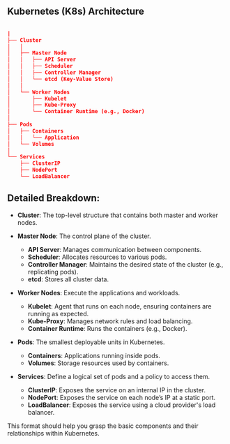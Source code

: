 ## Kubernetes (K8s) Architecture
```json

|
├── Cluster
│   │
│   ├── Master Node
│   │   ├── API Server
│   │   ├── Scheduler
│   │   ├── Controller Manager
│   │   └── etcd (Key-Value Store)
│   │
│   └── Worker Nodes
│       ├── Kubelet
│       ├── Kube-Proxy
│       └── Container Runtime (e.g., Docker)
│
├── Pods
│   ├── Containers
│   │   └── Application
│   └── Volumes
│
└── Services
    ├── ClusterIP
    ├── NodePort
    └── LoadBalancer
```

## Detailed Breakdown:

- **Cluster**: The top-level structure that contains both master and worker nodes.
  
- **Master Node**: The control plane of the cluster.
  - **API Server**: Manages communication between components.
  - **Scheduler**: Allocates resources to various pods.
  - **Controller Manager**: Maintains the desired state of the cluster (e.g., replicating pods).
  - **etcd**: Stores all cluster data.

- **Worker Nodes**: Execute the applications and workloads.
  - **Kubelet**: Agent that runs on each node, ensuring containers are running as expected.
  - **Kube-Proxy**: Manages network rules and load balancing.
  - **Container Runtime**: Runs the containers (e.g., Docker).

- **Pods**: The smallest deployable units in Kubernetes.
  - **Containers**: Applications running inside pods.
  - **Volumes**: Storage resources used by containers.

- **Services**: Define a logical set of pods and a policy to access them.
  - **ClusterIP**: Exposes the service on an internal IP in the cluster.
  - **NodePort**: Exposes the service on each node’s IP at a static port.
  - **LoadBalancer**: Exposes the service using a cloud provider's load balancer.

This format should help you grasp the basic components and their relationships within Kubernetes.
